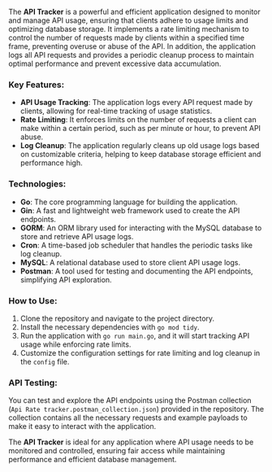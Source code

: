The **API Tracker** is a powerful and efficient application designed to monitor and manage API usage, ensuring that clients adhere to usage limits and optimizing database storage. It implements a rate limiting mechanism to control the number of requests made by clients within a specified time frame, preventing overuse or abuse of the API. In addition, the application logs all API requests and provides a periodic cleanup process to maintain optimal performance and prevent excessive data accumulation.

### Key Features:
- **API Usage Tracking**: The application logs every API request made by clients, allowing for real-time tracking of usage statistics.
- **Rate Limiting**: It enforces limits on the number of requests a client can make within a certain period, such as per minute or hour, to prevent API abuse.
- **Log Cleanup**: The application regularly cleans up old usage logs based on customizable criteria, helping to keep database storage efficient and performance high.

### Technologies:
- **Go**: The core programming language for building the application.
- **Gin**: A fast and lightweight web framework used to create the API endpoints.
- **GORM**: An ORM library used for interacting with the MySQL database to store and retrieve API usage logs.
- **Cron**: A time-based job scheduler that handles the periodic tasks like log cleanup.
- **MySQL**: A relational database used to store client API usage logs.
- **Postman**: A tool used for testing and documenting the API endpoints, simplifying API exploration.

### How to Use:
1. Clone the repository and navigate to the project directory.
2. Install the necessary dependencies with `go mod tidy`.
3. Run the application with `go run main.go`, and it will start tracking API usage while enforcing rate limits.
4. Customize the configuration settings for rate limiting and log cleanup in the `config` file.

### API Testing:
You can test and explore the API endpoints using the Postman collection (`Api Rate tracker.postman_collection.json`) provided in the repository. The collection contains all the necessary requests and example payloads to make it easy to interact with the application.

The **API Tracker** is ideal for any application where API usage needs to be monitored and controlled, ensuring fair access while maintaining performance and efficient database management.